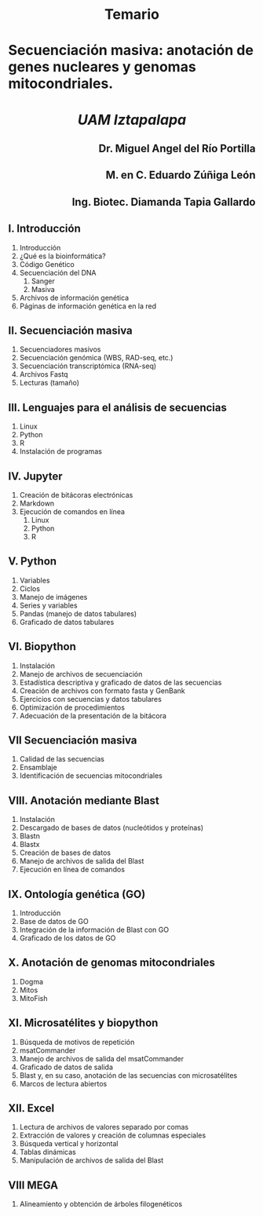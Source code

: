 
# <p align="center">Temario</p>
# Secuenciación masiva: anotación de genes nucleares y genomas mitocondriales.

# <p align="center">*UAM Iztapalapa* </p>

## <p align="right"> Dr. Miguel Angel del Río Portilla </p>
## <p align="right"> M. en C. Eduardo Zúñiga León </p> 
## <p align="right"> Ing. Biotec. Diamanda Tapia Gallardo</p>

## I. Introducción 
1. Introducción 
2. ¿Qué es la bioinformática?
3. Código Genético
4. Secuenciación del DNA 
    1. Sanger
    2. Masiva
5. Archivos de información genética
6. Páginas de información genética en la red

## II. Secuenciación masiva
1. Secuenciadores masivos
2. Secuenciación genómica (WBS, RAD-seq, etc.)
3. Secuenciación transcriptómica (RNA-seq)
4. Archivos Fastq
5. Lecturas (tamaño)


## III. Lenguajes para el análisis de secuencias
1. Linux
2. Python 
3. R
4. Instalación de programas


## IV. Jupyter
1. Creación de bitácoras electrónicas
2. Markdown
3. Ejecución de comandos en línea
     1. Linux
     2. Python
     3. R


## V. Python 
1. Variables
2. Ciclos
3. Manejo de imágenes
4. Series y variables
5. Pandas (manejo de datos tabulares)
6. Graficado de datos tabulares


## VI. Biopython
1. Instalación
2. Manejo de archivos de secuenciación
3. Estadística descriptiva y graficado de datos de las secuencias
4. Creación de archivos con formato fasta y GenBank
5. Ejercicios con secuencias y datos tabulares
6. Optimización de procedimientos
7. Adecuación de la presentación de la bitácora


## VII Secuenciación masiva
1. Calidad de las secuencias
2. Ensamblaje
3. Identificación de secuencias mitocondriales

## VIII. Anotación mediante Blast
1. Instalación
2. Descargado de bases de datos (nucleótidos y proteínas)
3. Blastn
4. Blastx
5. Creación de bases de datos 
6. Manejo de archivos de salida del Blast
7. Ejecución en línea de comandos

## IX. Ontología genética (GO)
1. Introducción
2. Base de datos de GO
3. Integración de la información de Blast con GO
4. Graficado de los datos de GO

## X. Anotación de genomas mitocondriales
1. Dogma
2. Mitos
3. MitoFish

## XI. Microsatélites y biopython
1. Búsqueda de motivos de repetición
2. msatCommander
3. Manejo de archivos de salida del msatCommander
4. Graficado de datos de salida
5. Blast y, en su caso, anotación de las secuencias con microsatélites
6. Marcos de lectura abiertos

## XII. Excel
1. Lectura de archivos de valores separado por comas
2. Extracción de valores y creación de columnas especiales
3. Búsqueda vertical y horizontal
4. Tablas dinámicas
5. Manipulación de archivos de salida del Blast


## VIII MEGA
1. Alineamiento y obtención de árboles filogenéticos

